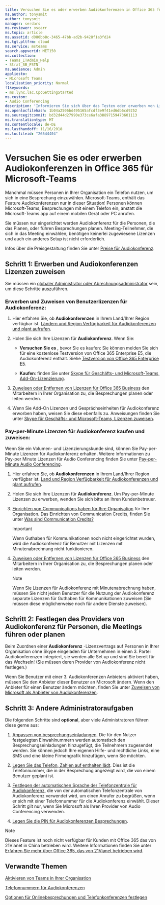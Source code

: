 ```yaml
---
title: Versuchen Sie es oder erwerben Audiokonferenzen in Office 365 für Microsoft-Teams
ms.author: tonysmit
author: tonysmit
manager: serdars
ms.reviewer: oscarr
ms.topic: article
ms.assetid: d080bb8c-3465-47bb-ad2b-9428f1a3fd24
ms.tgt.pltfrm: cloud
ms.service: msteams
search.appverid: MET150
ms.collection:
- Teams_ITAdmin_Help
- Strat_SB_PSTN
ms.audience: Admin
appliesto:
- Microsoft Teams
localization_priority: Normal
f1keywords:
- ms.lync.lac.CpcGettingStarted
ms.custom:
- Audio Conferencing
description: 'Informieren Sie sich über das Testen oder erwerben von Lizenzen für Audiokonferenz (PSTN-Konferenz) für Office 365 zum Einrichten von Telefonkonferenzen, in die Personen sich einwählen können. '
ms.openlocfilehash: 1b04a2506bd495165afcdf3e9f41ed6db6cd9252
ms.sourcegitcommit: bd32d44d27990e373ce6afa38897159473601113
ms.translationtype: MT
ms.contentlocale: de-DE
ms.lasthandoff: 11/16/2018
ms.locfileid: "26544404"
---
```

# <a name="try-or-purchase-audio-conferencing-in-office-365-for-microsoft-teams"></a>Versuchen Sie es oder erwerben Audiokonferenzen in Office 365 für Microsoft-Teams

Manchmal müssen Personen in Ihrer Organisation ein Telefon nutzen, um sich in eine Besprechung einzuwählen. Microsoft-Teams, enthält das Feature Audiokonferenzen nur in dieser Situation! Personen können Microsoft-Teams, Besprechungen mit einem Telefon ein, anstatt die Microsoft-Teams app auf einem mobilen Gerät oder PC anrufen.

Sie müssen nur eingerichtet werden Audiokonferenz für die Personen, die das Planen, oder führen Besprechungen planen. Meeting-Teilnehmer, die sich in das Meeting einwählen, benötigen keinerlei zugewiesene Lizenzen und auch ein anderes Setup ist nicht erforderlich.

Infos über die Preisgestaltung finden Sie unter [Preise für Audiokonferenz](https://products.office.com/skype-for-business/audio-conferencing#Requirements).

## <a name="step-1-buy-and-assign-audio-conferencing-licenses"></a>Schritt 1: Erwerben und Audiokonferenzen Lizenzen zuweisen

Sie müssen ein [globaler Administrator oder Abrechnungsadministrator](https://support.office.com/article/da585eea-f576-4f55-a1e0-87090b6aaa9d) sein, um diese Schritte auszuführen.

### <a name="to-buy-and-assign-user-audio-conferencing-licenses"></a>Erwerben und Zuweisen von Benutzerlizenzen für Audiokonferenz:

1. Hier erfahren Sie, ob **Audiokonferenzen** in Ihrem Land/Ihrer Region verfügbar ist. [Ländern und Region Verfügbarkeit für Audiokonferenzen und plant aufrufen](country-and-region-availability-for-audio-conferencing-and-calling-plans/country-and-region-availability-for-audio-conferencing-and-calling-plans.md). 
    
2. Holen Sie sich Ihre Lizenzen für **Audiokonferenz**. Wenn Sie:

   - **Versuchen Sie es** , bevor Sie es kaufen: Sie können melden Sie sich für eine kostenlose Testversion von Office 365 Enterprise E5, die Audiokonferenz enthält. Siehe [Testversion von Office 365 Enterprise E5](https://portal.office.com/Signup?OfferId=101bde18-5ffb-4d79-a47b-f5b2c62525b3).

   - **Kaufen**: finden Sie unter [Skype für Geschäfts- und Microsoft-Teams, Add-On-Lizenzierung](/skypeforbusiness/skype-for-business-and-microsoft-teams-add-on-licensing/skype-for-business-and-microsoft-teams-add-on-licensing).

3. [Zuweisen oder Entfernen von Lizenzen für Office 365 Business](https://support.office.com/article//997596b5-4173-4627-b915-36abac6786dc) den Mitarbeitern in Ihrer Organisation zu, die Besprechungen planen oder leiten werden.

4. Wenn Sie Add-On Lizenzen und Gesprächseinheiten für Audiokonferenz erworben haben, weisen Sie diese ebenfalls zu. Anweisungen finden Sie unter [Skype für Geschäfts- und Microsoft-Teams, Lizenzen zuweisen](/SkypeForBusiness/skype-for-business-and-microsoft-teams-add-on-licensing/assign-skype-for-business-and-microsoft-teams-licenses).

### <a name="to-buy-and-assign-pay-per-minute-audio-conferencing-licenses"></a>Pay-per-Minute Lizenzen für Audiokonferenz kaufen und zuweisen:

Wenn Sie ein Volumen- und Lizenzierungskunde sind, können Sie Pay-per-Minute Lizenzen für Audiokonferenz erhalten. Weitere Informationen zu Pay-per Minute Lizenzen für Audio Conferencing finden Sie unter [Pay-per-Minute Audio Conferencing](audio-conferencing-pay-per-minute.md). 
  
1. Hier erfahren Sie, ob **Audiokonferenzen** in Ihrem Land/Ihrer Region verfügbar ist. [Land und Region Verfügbarkeit für Audiokonferenzen und plant aufrufen](country-and-region-availability-for-audio-conferencing-and-calling-plans/country-and-region-availability-for-audio-conferencing-and-calling-plans.md). 
    
2. Holen Sie sich Ihre Lizenzen für **Audiokonferenz**. Um Pay-per-Minute Lizenzen zu erwerben, wenden Sie sich bitte an Ihren Kundenbetreuer.
    
3. [Einrichten von Communications haben für Ihre Organisation](set-up-communications-credits-for-your-organization.md) für Ihre Organisation. Das Einrichten von Communication Credits, finden Sie unter [Was sind Communication Credits?](what-are-communications-credits.md)
    
    > [!IMPORTANT]
    > Wenn Guthaben für Kommunikationen noch nicht eingerichtet wurden, wird die Audiokonferenz für Benutzer mit Lizenzen mit Minutenabrechnung nicht funktionieren.

4. [Zuweisen oder Entfernen von Lizenzen für Office 365 Business](https://support.office.com/article/997596b5-4173-4627-b915-36abac6786dc) den Mitarbeitern in Ihrer Organisation zu, die Besprechungen planen oder leiten werden.

    > [!NOTE]
    > Wenn Sie Lizenzen für Audiokonferenz mit Minutenabrechnung haben, müssen Sie nicht jedem Benutzer für die Nutzung der Audiokonferenz separate Lizenzen für Guthaben für Kommunikationen zuweisen (Sie müssen diese möglicherweise noch für andere Dienste zuweisen).

## <a name="step-2-set-the-audio-conferencing-provider-for-people-who-lead-or-schedule-meetings"></a>Schritt 2: Festlegen des Providers von Audiokonferenz für Personen, die Meetings führen oder planen

Beim Zuordnen einer **Audiokonferenz** -Lizenzvertrags auf Personen in Ihrer Organisation ohne Skype eingeladen für Unternehmen in einen 3. Partei Audiokonferenzen integriert, sie werden alle Set up und sind Sie bereit für das Wechseln! (Sie müssen deren Provider von Audiokonferenz nicht festlegen.)

Wenn Sie Benutzer mit einer 3. Audiokonferenzen Anbieters aktiviert haben, müssen Sie den Anbieter dieser Benutzer an Microsoft ändern. Wenn den Anbieter für einen Benutzer ändern möchten, finden Sie unter [Zuweisen von Microsoft als Anbieter von Audiokonferenzen](/Skypeforbusiness/audio-conferencing-in-office-365/assign-microsoft-as-the-audio-conferencing-provider.md).

## <a name="step-3-other-admin-tasks"></a>Schritt 3: Andere Administratoraufgaben

Die folgenden Schritte sind **optional**, aber viele Administratoren führen diese gerne aus:

1. [Anpassen von besprechungseinladungen](/skypeforbusiness/set-up-skype-for-business-online/customize-meeting-invitations). Die für den Nutzer festgelegten Einwahlnummern werden automatisch den Besprechungseinladungen hinzugefügt, die Teilnehmern zugesendet werden. Sie können jedoch Ihre eigenen Hilfe- und rechtliche Links, eine SMS und eine kleine Firmengrafik hinzufügen, wenn Sie möchten.

2. [Legen Sie das Telefon, Zahlen auf enthalten lädt](set-the-phone-numbers-included-on-invites-in-teams.md). Dies ist die Telefonnummer, die in der Besprechung angezeigt wird, die von einem Benutzer geplant ist.

3. [Festlegen der automatischen Sprache der Telefonzentrale für Audiokonferenz](set-auto-attendant-languages-for-audio-conferencing-in-teams.md), die von der automatischen Telefonzentrale von Audiokonferenz verwendet wird, um einen Anrufer zu begrüßen, wenn er sich mit einer Telefonnummer für die Audiokonferenz einwählt. Dieser Schritt gilt nur, wenn Sie Microsoft als Ihren Provider von Audio Conferencing verwenden.

4. [Legen Sie die PIN für Audiokonferenzen Besprechungen](set-the-pin-length-for-audio-conferencing-meetings-in-teams.md).


> [!NOTE]
> Dieses Feature ist noch nicht verfügbar für Kunden mit Office 365 das von 21Vianet in China betrieben wird. Weitere Informationen finden Sie unter [Erfahren Sie mehr über Office 365, das von 21Vianet betrieben wird](https://support.office.com/article/A8AB5061-3346-4DA0-BB7C-5260822B53AE).

## <a name="related-topics"></a>Verwandte Themen

[Aktivieren von Teams in Ihrer Organisation](office-365-set-up.md)

[Telefonnummern für Audiokonferenzen](phone-numbers-for-audio-conferencing-in-teams.md)

[Optionen für Onlinebesprechungen und Telefonkonferenzen festlegen](https://support.office.com/article/DCD1CA39-0C1F-466C-9573-F04138FEF5E2)
